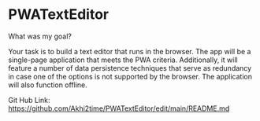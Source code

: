# PWATextEditor

What was my goal?

Your task is to build a text editor that runs in the browser. The app will be a single-page application that meets the PWA criteria. Additionally, it will feature a number of data persistence techniques that serve as redundancy in case one of the options is not supported by the browser. The application will also function offline.

Git Hub Link: https://github.com/Akhi2time/PWATextEditor/edit/main/README.md
